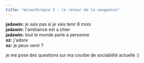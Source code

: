 ```yaml
---
title: "misanthropie 3 : le retour de la vengeance"
---
```


**jadawin:** je sais pas si je vais tenir 6 mois   
**jadawin:** l'ambiance est a chier   
**jadawin:** tout le monde parle a personne   
**oz:** j'adore   
**oz:** je peux venir ?

je me pose des questions sur ma courbe de sociabilité actuelle :)

